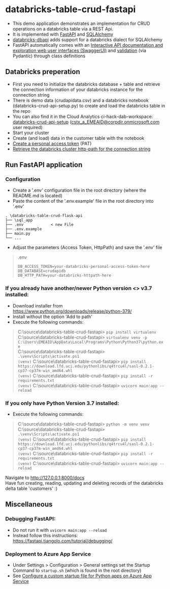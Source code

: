 # databricks-table-crud-fastapi
- This demo application demonstrates an implementation for CRUD operations on a databricks table via a REST Api.
- It is implemented with [FastAPI](https://fastapi.tiangolo.com/) and [SQLAlchemy](https://fastapi.tiangolo.com/tutorial/sql-databases/)
- [databricks-dbapi](https://flynn.gg/blog/databricks-sqlalchemy-dialect/) adds support for a databricks dialect for SQLAlchemy
- FastAPI automatically comes with an [Interactive API documentation and exploration web user interfaces (SwaggerUI)](https://fastapi.tiangolo.com/features/) and [validation](https://fastapi.tiangolo.com/features/#validation) (via Pydantic) through class definitions

## Databricks preperation
- First you need to initialize the databricks database + table and retrieve the connection information of your databricks instance for the connection string
- There is demo data (crudapidata.csv) and a databricks notebook (databricks-crud-api-setup.py) to create and load the databricks table in the repo
- You can also find it in the Cloud Analytics ci-hack-dab-workspace: [databricks-crud-api-setup](https://adb-1655638989873679.19.azuredatabricks.net/?o=1655638989873679#notebook/2144218504226217/) (cstx_a_EMEAID@corpdir.onmicrosoft.com user required)
- Start your cluster
- Create (and load) data in the customer table with the notebook
- [Create a personal access token](https://docs.databricks.com/dev-tools/api/latest/authentication.html#:~:text=Generate%20a%20personal%20access%20token,-This%20section%20describes&text=in%20the%20upper%20right%20corner,the%20Generate%20New%20Token%20button.) (PAT)
- [Retrieve the databricks cluster http-path for the connection string](https://docs.databricks.com/integrations/bi/jdbc-odbc-bi.html#get-server-hostname-port-http-path-and-jdbc-url) 


## Run FastAPI application
### Configuration
- Create a '.env' configuration file in the root directory (where the README.md is located)
- Paste the content of the '.env.example' file in the root directory into '.env' 

```
. \databricks-table-crud-flask-api
├── \sql_app
├── .env            < new File
├── .env.example
├── main.py
└── ...
```

- Adjust the parameters (Access Token, HttpPath) and save the '.env' file

> .env
> ```
> DB_ACCESS_TOKEN=your-databricks-personal-access-token-here
> DB_DATABASE=crudapidb
> DB_HTTP_PATH=your-databricks-httpath-here
> ```

### If you already have another/newer Python version <> v3.7 installed:
- Download installer from https://www.python.org/downloads/release/python-379/
- Install without the option 'Add to path'
- Execute the following commands:

> C:\source\databricks-table-crud-fastapi> `pip install virtualenv`  
> C:\source\databricks-table-crud-fastapi> `virtualenv venv -p C:\Users\EMEAID\AppData\Local\Programs\Python\Python37\python.exe`  
> C:\source\databricks-table-crud-fastapi> `.\venv\Scripts\activate.ps1`  
> `(venv)` C:\source\databricks-table-crud-fastapi> `pip install https://download.lfd.uci.edu/pythonlibs/q4trcu4l/sasl-0.2.1-cp37-cp37m-win_amd64.whl`  
> `(venv)` C:\source\databricks-table-crud-fastapi> `pip install -r requirements.txt`  
> `(venv)` C:\source\databricks-table-crud-fastapi> `uvicorn main:app --reload`  


### If you only have Python Version 3.7 installed:
- Execute the following commands:
> C:\source\databricks-table-crud-fastapi> `python -m venv venv`  
> C:\source\databricks-table-crud-fastapi> `.\venv\Scripts\activate.ps1`  
> `(venv)` C:\source\databricks-table-crud-fastapi> `pip install https://download.lfd.uci.edu/pythonlibs/q4trcu4l/sasl-0.2.1-cp37-cp37m-win_amd64.whl`  
> `(venv)` C:\source\databricks-table-crud-fastapi> `pip install -r requirements.txt `  
> `(venv)` C:\source\databricks-table-crud-fastapi> `uvicorn main:app --reload  `  
  
Navigate to http://127.0.0.1:8000/docs  
Have fun creating, reading, updating and deleting records of the databricks delta table 'customers' :)

## Miscellaneous

### Debugging FastAPI:
- Do not run it with `uvicorn main:app --reload` 
- Instead follow this instructions: https://fastapi.tiangolo.com/tutorial/debugging/

### Deployment to Azure App Service
- Under Settings > Configuration > General settings set the Startup Command to `startup.sh` (which is found in the root directory)
- See [Configure a custom startup file for Python apps on Azure App Service](https://docs.microsoft.com/en-us/azure/developer/python/tutorial-deploy-app-service-on-linux-04)
